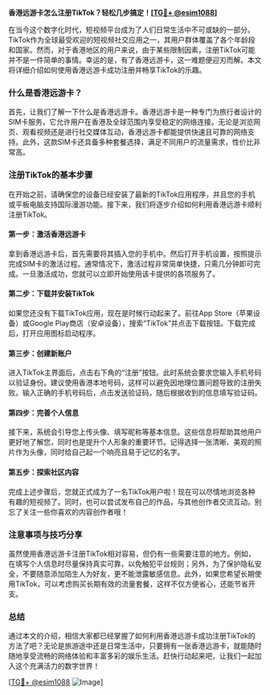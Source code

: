 **香港远游卡怎么注册TikTok？轻松几步搞定！[[TG💪+ @esim1088](https://t.me/s/esim1088)]**

在当今这个数字化时代，短视频平台成为了人们日常生活中不可或缺的一部分。TikTok作为全球最受欢迎的短视频社交应用之一，其用户群体覆盖了各个年龄段和国家。然而，对于香港地区的用户来说，由于某些限制因素，注册TikTok可能并不是一件简单的事情。幸运的是，有了香港远游卡，这一难题便迎刃而解。本文将详细介绍如何使用香港远游卡成功注册并畅享TikTok的乐趣。

### 什么是香港远游卡？

首先，让我们了解一下什么是香港远游卡。香港远游卡是一种专门为旅行者设计的SIM卡服务，它允许用户在香港及全球范围内享受稳定的网络连接。无论是浏览网页、观看视频还是进行社交媒体互动，香港远游卡都能提供快速且可靠的网络支持。此外，这款SIM卡还具备多种套餐选择，满足不同用户的流量需求，性价比非常高。

### 注册TikTok的基本步骤

在开始之前，请确保您的设备已经安装了最新的TikTok应用程序，并且您的手机或平板电脑支持国际漫游功能。接下来，我们将逐步介绍如何利用香港远游卡顺利注册TikTok。

#### 第一步：激活香港远游卡

拿到香港远游卡后，首先需要将其插入您的手机中。然后打开手机设置，按照提示完成SIM卡的激活过程。通常情况下，激活过程非常简单快捷，只需几分钟即可完成。一旦激活成功，您就可以立即开始使用该卡提供的各项服务了。

#### 第二步：下载并安装TikTok

如果您还没有下载TikTok应用，现在是时候行动起来了。前往App Store（苹果设备）或Google Play商店（安卓设备），搜索“TikTok”并点击下载按钮。下载完成后，打开应用图标启动程序。

#### 第三步：创建新账户

进入TikTok主界面后，点击右下角的“注册”按钮。此时系统会要求您输入手机号码以验证身份。建议使用香港本地号码，这样可以避免因地理位置问题导致的注册失败。输入正确的手机号码后，点击发送验证码，随后根据收到的信息填写验证码。

#### 第四步：完善个人信息

接下来，系统会引导您上传头像、填写昵称等基本信息。这些信息将帮助其他用户更好地了解您，同时也是提升个人形象的重要环节。记得选择一张清晰、美观的照片作为头像，同时给自己起一个响亮且易于记忆的名字。

#### 第五步：探索社区内容

完成上述步骤后，您就正式成为了一名TikTok用户啦！现在可以尽情地浏览各种有趣的短视频了。同时，也可以尝试发布自己的作品，与其他创作者交流互动。别忘了关注一些你喜欢的内容创作者哦！

### 注意事项与技巧分享

虽然使用香港远游卡注册TikTok相对容易，但仍有一些需要注意的地方。例如，在填写个人信息时尽量保持真实可靠，以免触犯平台规则；另外，为了保护隐私安全，不要随意添加陌生人为好友，更不能泄露敏感信息。此外，如果您希望长期使用TikTok，可以考虑购买长期有效的流量套餐，这样不仅方便省心，还能节省开支。

### 总结

通过本文的介绍，相信大家都已经掌握了如何利用香港远游卡成功注册TikTok的方法了吧？无论是旅游途中还是日常生活中，只要拥有一张香港远游卡，就能随时随地享受流畅的网络体验和丰富多彩的娱乐生活。赶快行动起来吧，让我们一起加入这个充满活力的数字世界！

[[TG💪+ @esim1088](https://t.me/s/esim1088) ![Image](https://i.postimg.cc/4NQfJmqS/Snipaste-2025-05-13-00-14-12.png)]